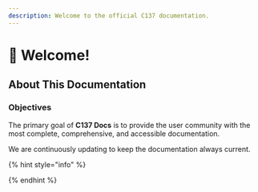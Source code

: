 ```yaml
---
description: Welcome to the official C137 documentation.
---
```


# 👋 Welcome!

## About This Documentation

### Objectives

The primary goal of **C137 Docs** is to provide the user community with the most complete, comprehensive, and accessible documentation.

We are continuously updating to keep the documentation always current.

{% hint style="info" %}

{% endhint %}

